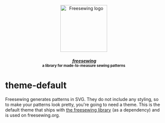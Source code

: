 <p align="center">
  <a title="Go to freesewing.org" href="https://freesewing.org/"><img src="https://freesewing.org/img/logo/black.svg" align="center" width="150px" alt="Freesewing logo"/></a>
</p>
<h4 align="center"><em>&nbsp;<a title="Go to freesewing.org" href="https://freesewing.org/">freesewing</a></em>
<br><sup>a library for made-to-measure sewing patterns</sup>
</h4>

# theme-default

Freesewing generates patterns in SVG. They do not include any styling, so to make your patterns look pretty, you're going to need a theme.
This is the default theme that ships with [the freesewing library](https://github.com/freesewing/freesewing) (as a dependency) and is used on freesewing.org.



